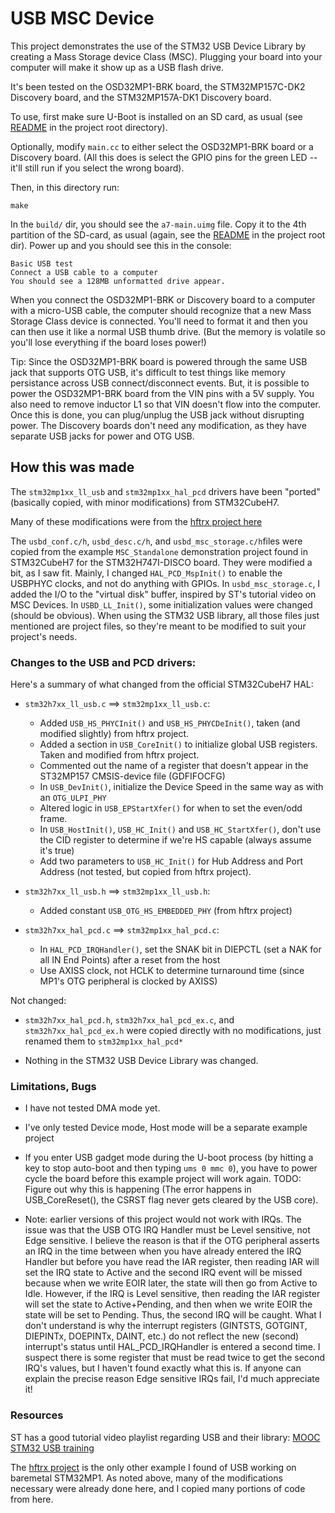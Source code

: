 # USB MSC Device 

This project demonstrates the use of the STM32 USB Device Library by creating a
Mass Storage device Class (MSC). Plugging your board into your computer will make
it show up as a USB flash drive.

It's been tested on the OSD32MP1-BRK board, the STM32MP157C-DK2 Discovery
board, and the STM32MP157A-DK1 Discovery board.

To use, first make sure U-Boot is installed on an SD card, as usual (see
[README](https://github.com/4ms/stm32mp1-baremetal/blob/master/README.md) in
the project root directory). 

Optionally, modify `main.cc` to either select the OSD32MP1-BRK board or a
Discovery board. (All this does is select the GPIO pins for the green LED
-- it'll still run if you select the wrong board). 

Then, in this directory run:

```
make
```

In the `build/` dir, you should see the `a7-main.uimg` file. Copy it to the 4th
partition of the SD-card, as usual (again, see the
[README](https://github.com/4ms/stm32mp1-baremetal/blob/master/README.md) in
the project root dir). Power up and you should see this in the console:

```
Basic USB test
Connect a USB cable to a computer
You should see a 128MB unformatted drive appear.
```

When you connect the OSD32MP1-BRK or Discovery board to a computer with a
micro-USB cable, the computer should recognize that a new Mass Storage Class
device is connected. You'll need to format it and then you can then use it like
a normal USB thumb drive. (But the memory is volatile so you'll lose everything
if the board loses power!)

Tip: Since the OSD32MP1-BRK board is powered through the same USB jack that
supports OTG USB, it's difficult to test things like memory persistance across
USB connect/disconnect events.  But, it is possible to power the OSD32MP1-BRK
board from the VIN pins with a 5V supply. You also need to remove inductor L1
so that VIN doesn't flow into the computer. Once this is done, you can
plug/unplug the USB jack without disrupting power. The Discovery boards don't
need any modification, as they have separate USB jacks for power and OTG USB.


## How this was made

The `stm32mp1xx_ll_usb` and `stm32mp1xx_hal_pcd` drivers have been "ported"
(basically copied, with minor modifications) from STM32CubeH7.

Many of these modifications were from the [hftrx project
here](https://github.com/ua1arn/hftrx)

The `usbd_conf.c/h`, `usbd_desc.c/h`, and `usbd_msc_storage.c/h`files were
copied from the example `MSC_Standalone` demonstration project found in
STM32CubeH7 for the STM32H747I-DISCO board. They were modified a bit, as I saw
fit. Mainly, I changed `HAL_PCD_MspInit()` to enable the USBPHYC clocks, and
not do anything with GPIOs. In `usbd_msc_storage.c`, I added the I/O to the
"virtual disk" buffer, inspired by ST's tutorial video on MSC Devices. In
`USBD_LL_Init()`, some initialization values were changed (should be obvious).
When using the STM32 USB library, all those files just mentioned are project
files, so they're meant to be modified to suit your project's needs.


### Changes to the USB and PCD drivers: ###

Here's a summary of what changed from the official STM32CubeH7 HAL:

  * `stm32h7xx_ll_usb.c` ==> `stm32mp1xx_ll_usb.c`:
	- Added `USB_HS_PHYCInit()` and `USB_HS_PHYCDeInit()`, taken (and modified
	  slightly) from hftrx project.
	- Added a section in `USB_CoreInit()` to initialize global USB registers.
	  Taken and modified from hftrx project.
	- Commented out the name of a register that doesn't appear in the ST32MP157
	  CMSIS-device file (GDFIFOCFG)
	- In `USB_DevInit()`, initialize the Device Speed in the same way as with
	  an `OTG_ULPI_PHY`
	- Altered logic in `USB_EPStartXfer()` for when to set the even/odd frame.
	- In `USB_HostInit()`, `USB_HC_Init()` and `USB_HC_StartXfer()`, don't use
	  the CID register to determine if we're HS capable (always assume it's
	  true)
	- Add two parameters to `USB_HC_Init()` for Hub Address and Port Address
	  (not tested, but copied from hftrx project).

  * `stm32h7xx_ll_usb.h` ==> `stm32mp1xx_ll_usb.h`:
    - Added constant `USB_OTG_HS_EMBEDDED_PHY` (from hftrx project)

  * `stm32h7xx_hal_pcd.c` ==> `stm32mp1xx_hal_pcd.c`:
	- In `HAL_PCD_IRQHandler()`, set the SNAK bit in DIEPCTL (set a NAK for all
	  IN End Points) after a reset from the host
	- Use AXISS clock, not HCLK to determine turnaround time (since MP1's OTG
	  peripheral is clocked by AXISS)

Not changed:

  * `stm32h7xx_hal_pcd.h`, `stm32h7xx_hal_pcd_ex.c`, and
	`stm32h7xx_hal_pcd_ex.h` were copied directly with no modifications, just
	renamed them to `stm32mp1xx_hal_pcd*`

  * Nothing in the STM32 USB Device Library was changed.


### Limitations, Bugs ###

  * I have not tested DMA mode yet.

  * I've only tested Device mode, Host mode will be a separate example project

  * If you enter USB gadget mode during the U-boot process (by hitting a key to
	stop auto-boot and then typing `ums 0 mmc 0`), you have to power cycle the
	board before this example project will work again. TODO: Figure out why
	this is happening (The error happens in USB_CoreReset(), the CSRST flag
	never gets cleared by the USB core).

  * Note: earlier versions of this project would not work with IRQs. The issue
	was that the USB OTG IRQ Handler must be Level sensitive, not Edge
	sensitive. I believe the reason is that if the OTG peripheral asserts an
	IRQ in the time between when you have already entered the IRQ Handler but
	before you have read the IAR register, then reading IAR will set the IRQ
	state to Active and the second IRQ event will be missed because when we
	write EOIR later, the state will then go from Active to Idle. However, if
	the IRQ is Level sensitive, then reading the IAR register will set the
	state to Active+Pending, and then when we write EOIR the state will be set
	to Pending. Thus, the second IRQ will be caught. What I don't understand is
	why the interrupt registers (GINTSTS, GOTGINT, DIEPINTx, DOEPINTx, DAINT,
	etc.) do not reflect the new (second) interrupt's status until
	HAL_PCD_IRQHandler is entered a second time. I suspect there is some
	register that must be read twice to get the second IRQ's values, but I
	haven't found exactly what this is. If anyone can explain the precise
	reason Edge sensitive IRQs fail, I'd much appreciate it!


### Resources ###

ST has a good tutorial video playlist regarding USB and their library:
[MOOC STM32 USB training](https://www.youtube.com/playlist?list=PLnMKNibPkDnFFRBVD206EfnnHhQZI4Hxa)

The [hftrx project](https://github.com/ua1arn/hftrx) is the only other example
I found of USB working on baremetal STM32MP1. As noted above, many of the
modifications necessary were already done here, and I copied many portions of code from here.

